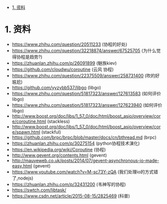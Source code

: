 

<!-- TOC -->

- [1. 资料](#1-资料)

<!-- /TOC -->


# 1. 资料
* https://www.zhihu.com/question/20511233 (协程的好处)
* https://www.zhihu.com/question/32218874/answer/67525705 (为什么觉得协程是趋势?)
* https://zhuanlan.zhihu.com/p/26091899 (魅族kiev)
* https://github.com/cloudwu/coroutine (云风 协程)
* https://www.zhihu.com/question/22375509/answer/258731400 (吹的好尴尬)
* https://github.com/yyzybb537/libgo (libgo)
* https://www.zhihu.com/question/51817323/answer/127613583 (如何评价libgo)
* https://www.zhihu.com/question/51817323/answer/127623940 (如何评价libgo)
* http://www.boost.org/doc/libs/1_57_0/doc/html/boost_asio/overview/core/coroutine.html (stackless)
* http://www.boost.org/doc/libs/1_57_0/doc/html/boost_asio/overview/core/spawn.html (stackful)
* https://github.com/brpc/brpc/blob/master/docs/cn/bthread.md (brpc)
* https://zhuanlan.zhihu.com/p/30275154 (python协程技术演化)
* https://en.wikipedia.org/wiki/Coroutine  (协程)
* http://www.gevent.org/contents.html (gevent)
* http://mauveweb.co.uk/posts/2014/07/gevent-asynchronous-io-made-easy.html  (gevent)
* https://www.youtube.com/watch?v=M-sc73Y-zQA (我们处理io的方式错了,nodejs)
* https://zhuanlan.zhihu.com/p/32431200 (韦神写的协程)
* https://swtch.com/libtask/
* https://www.csdn.net/article/2015-08-15/2825469 (科普)
